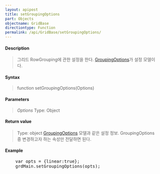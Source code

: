 ```yaml
---
layout: apipost
title: setGroupingOptions
part: Objects
objectname: GridBase
directiontype: Function
permalink: /api/GridBase/setGroupingOptions/
---
```



#### Description

> 그리드 RowGrouping에 관한 설정을 한다. [GroupingOptions](/api/GridBase/)가 설정 모델이다.

#### Syntax

> function setGroupingOptions(Options)

#### Parameters

> *Options*
> Type: Object
> 

#### Return value

> Type: object
> [GroupingOptions](/api/GridBase/) 모델과 같은 설정 정보. GroupingOptions 중 변경하고자 하는 속성만 전달하면 된다.

#### Example

<pre class="prettyprint">
    var opts = {linear:true};
    grdMain.setGroupingOptions(opts);
</pre>


